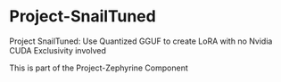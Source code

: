 # Project-SnailTuned
Project SnailTuned: Use Quantized GGUF to create LoRA with no Nvidia CUDA Exclusivity involved

This is part of the Project-Zephyrine Component
